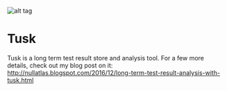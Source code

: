 ![alt tag](http://3.bp.blogspot.com/-eDoztdEIdvM/WEww85oxEyI/AAAAAAAAAcg/CXMcg2S_KRY2lYbTJfa-ymhDe8-OWACtwCK4B/s1600/tusk_icon_grey.png)
# Tusk
Tusk is a long term test result store and analysis tool.
For a few more details, check out my blog post on it: http://nullatlas.blogspot.com/2016/12/long-term-test-result-analysis-with-tusk.html
